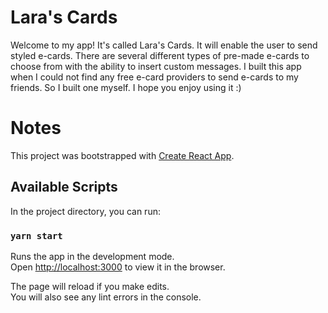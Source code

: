 # Lara's Cards

Welcome to my app!
It's called Lara's Cards. It will enable the user to send styled e-cards. There are several different types of pre-made e-cards to choose from with the ability to insert custom messages.
I built this app when I could not find any free e-card providers to send e-cards to my friends. So I built one myself.
I hope you enjoy using it :)

# Notes

This project was bootstrapped with [Create React App](https://github.com/facebook/create-react-app).

## Available Scripts

In the project directory, you can run:

### `yarn start`

Runs the app in the development mode.\
Open [http://localhost:3000](http://localhost:3000) to view it in the browser.

The page will reload if you make edits.\
You will also see any lint errors in the console.
